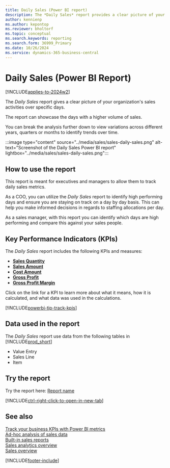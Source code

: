 ```yaml
---
title: Daily Sales (Power BI report)
description: The *Daily Sales* report provides a clear picture of your organization's sales activities over specific days. 
author: kennienp
ms.author: kepontop
ms.reviewer: bholtorf
ms.topic: conceptual
ms.search.keywords: reporting
ms.search.form: 36999_Primary
ms.date: 10/26/2024
ms.service: dynamics-365-business-central
---
```


# Daily Sales (Power BI Report)

[!INCLUDE[applies-to-2024w2](includes/applies-to-2024w2.md)]

The *Daily Sales* report gives a clear picture of your organization's sales activities over specific days. 

The report can showcase the days with a higher volume of sales. 

You can break the analysis further down to view variations across different years, quarters or months to identify trends over time.

:::image type="content" source="../media/sales/sales-daily-sales.png" alt-text="Screenshot of the Daily Sales Power BI report" lightbox="../media/sales/sales-daily-sales.png":::


## How to use the report

This report is meant for executives and managers to allow them to track daily sales metrics.

As a COO, you can utilize the *Daily Sales* report to identify high performing days and ensure you are staying on track on a day by day basis. This can help you make informed decisions in regards to staffing allocations per day.

As a sales manager, with this report you can identify which days are high performing and compare this against your sales people.


## Key Performance Indicators (KPIs)

The *Daily Sales* report includes the following KPIs and measures: 

- [**Sales Quantity**](sales-powerbi-sales-kpis.md#sales-quantity)
- [**Sales Amount**](sales-powerbi-sales-kpis.md#sales-amount)
- [**Cost Amount**](sales-powerbi-sales-kpis.md#cost-amount)
- [**Gross Profit**](sales-powerbi-sales-kpis.md#gross-profit)
- [**Gross Profit Margin**](sales-powerbi-sales-kpis.md#gross-profit-margin)

Click on the link for a KPI to learn more about what it means, how it is calculated, and what data was used in the calculations. 

[!INCLUDE[powerbi-tip-track-kpis](../includes/powerbi-tip-track-kpis.md)]


## Data used in the report

The *Daily Sales* report use data from the following tables in [!INCLUDE[prod_short](../includes/prod_short.md)]

- Value Entry
- Sales Line
- Item

## Try the report

Try the report here: [Report name](https://businesscentral.dynamics.com?page=36999)

[!INCLUDE[ctrl-right-click-to-open-in-new-tab](../includes/ctrl-right-click-to-open-in-new-tab.md)]


## See also

[Track your business KPIs with Power BI metrics](track-kpis-with-power-bi-metrics.md)   
[Ad-hoc analysis of sales data](ad-hoc-analysis-sales.md)   
[Built-in sales reports](sales-reports.md)   
[Sales analytics overview](sales-analytics-overview.md)  
[Sales overview](sales-manage-sales.md)  

[!INCLUDE[footer-include](includes/footer-banner.md)]
